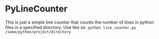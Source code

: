 # PyLineCounter
This is just a simple line counter that counts the number of lines in
python files in a specified directory. Use like so: `python line_counter.py /some/python/project/directory`
